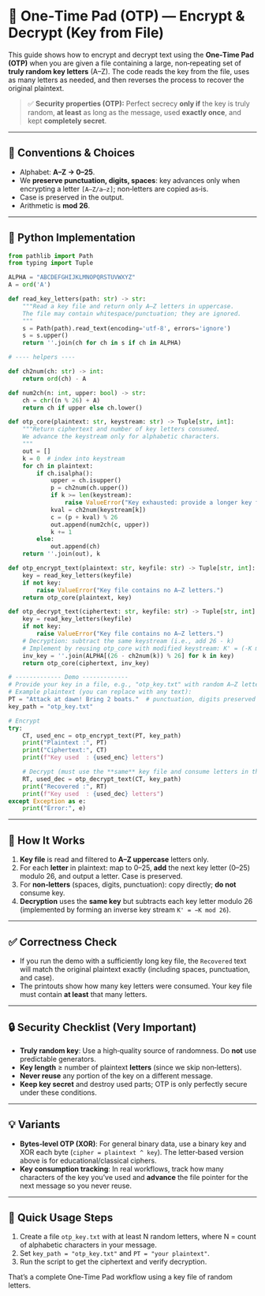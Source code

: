 # 🔐 One‑Time Pad (OTP) — Encrypt & Decrypt (Key from File)

This guide shows how to encrypt and decrypt text using the **One‑Time Pad (OTP)** when you are given a file containing a large, non‑repeating set of **truly random key letters** (A–Z). The code reads the key from the file, uses as many letters as needed, and then reverses the process to recover the original plaintext.

> ✅ **Security properties (OTP):** Perfect secrecy **only if** the key is truly random, **at least** as long as the message, used **exactly once**, and kept **completely secret**.

---

## 🧹 Conventions & Choices

* Alphabet: **A–Z → 0–25**.
* We **preserve punctuation, digits, spaces**: key advances only when encrypting a letter `[A–Z/a–z]`; non‑letters are copied as‑is.
* Case is preserved in the output.
* Arithmetic is **mod 26**.

---

## 🧩 Python Implementation

```python
from pathlib import Path
from typing import Tuple

ALPHA = "ABCDEFGHIJKLMNOPQRSTUVWXYZ"
A = ord('A')

def read_key_letters(path: str) -> str:
    """Read a key file and return only A–Z letters in uppercase.
    The file may contain whitespace/punctuation; they are ignored.
    """
    s = Path(path).read_text(encoding='utf-8', errors='ignore')
    s = s.upper()
    return ''.join(ch for ch in s if ch in ALPHA)

# ---- helpers ----

def ch2num(ch: str) -> int:
    return ord(ch) - A

def num2ch(n: int, upper: bool) -> str:
    ch = chr((n % 26) + A)
    return ch if upper else ch.lower()

def otp_core(plaintext: str, keystream: str) -> Tuple[str, int]:
    """Return ciphertext and number of key letters consumed.
    We advance the keystream only for alphabetic characters.
    """
    out = []
    k = 0  # index into keystream
    for ch in plaintext:
        if ch.isalpha():
            upper = ch.isupper()
            p = ch2num(ch.upper())
            if k >= len(keystream):
                raise ValueError("Key exhausted: provide a longer key file or shorter plaintext.")
            kval = ch2num(keystream[k])
            c = (p + kval) % 26
            out.append(num2ch(c, upper))
            k += 1
        else:
            out.append(ch)
    return ''.join(out), k

def otp_encrypt_text(plaintext: str, keyfile: str) -> Tuple[str, int]:
    key = read_key_letters(keyfile)
    if not key:
        raise ValueError("Key file contains no A–Z letters.")
    return otp_core(plaintext, key)

def otp_decrypt_text(ciphertext: str, keyfile: str) -> Tuple[str, int]:
    key = read_key_letters(keyfile)
    if not key:
        raise ValueError("Key file contains no A–Z letters.")
    # Decryption: subtract the same keystream (i.e., add 26 - k)
    # Implement by reusing otp_core with modified keystream: K' = (-K mod 26)
    inv_key = ''.join(ALPHA[(26 - ch2num(k)) % 26] for k in key)
    return otp_core(ciphertext, inv_key)

# ------------- Demo -------------
# Provide your key in a file, e.g., "otp_key.txt" with random A–Z letters (no repeats needed, but MUST be long enough).
# Example plaintext (you can replace with any text):
PT = "Attack at dawn! Bring 2 boats."  # punctuation, digits preserved
key_path = "otp_key.txt"

# Encrypt
try:
    CT, used_enc = otp_encrypt_text(PT, key_path)
    print("Plaintext :", PT)
    print("Ciphertext:", CT)
    print(f"Key used  : {used_enc} letters")

    # Decrypt (must use the **same** key file and consume letters in the same order)
    RT, used_dec = otp_decrypt_text(CT, key_path)
    print("Recovered :", RT)
    print(f"Key used  : {used_dec} letters")
except Exception as e:
    print("Error:", e)
```

---

## 🔎 How It Works

1. **Key file** is read and filtered to **A–Z uppercase** letters only.
2. For each **letter** in plaintext: map to 0–25, **add** the next key letter (0–25) modulo 26, and output a letter. Case is preserved.
3. For **non‑letters** (spaces, digits, punctuation): copy directly; **do not** consume key.
4. **Decryption** uses the **same key** but subtracts each key letter modulo 26 (implemented by forming an inverse key stream `K' = −K mod 26`).

---

## ✅ Correctness Check

* If you run the demo with a sufficiently long key file, the `Recovered` text will match the original plaintext exactly (including spaces, punctuation, and case).
* The printouts show how many key letters were consumed. Your key file must contain **at least** that many letters.

---

## 🔒 Security Checklist (Very Important)

* **Truly random key**: Use a high‑quality source of randomness. Do **not** use predictable generators.
* **Key length** ≥ number of plaintext **letters** (since we skip non‑letters).
* **Never reuse** any portion of the key on a different message.
* **Keep key secret** and destroy used parts; OTP is only perfectly secure under these conditions.

---

## 💡 Variants

* **Bytes‑level OTP (XOR)**: For general binary data, use a binary key and XOR each byte (`cipher = plaintext ^ key`). The letter‑based version above is for educational/classical ciphers.
* **Key consumption tracking**: In real workflows, track how many characters of the key you’ve used and **advance** the file pointer for the next message so you never reuse.

---

## 🧪 Quick Usage Steps

1. Create a file `otp_key.txt` with at least N random letters, where N = count of alphabetic characters in your message.
2. Set `key_path = "otp_key.txt"` and `PT = "your plaintext"`.
3. Run the script to get the ciphertext and verify decryption.

That’s a complete One‑Time Pad workflow using a key file of random letters.
